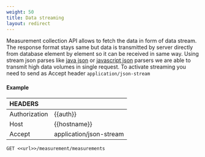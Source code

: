 ```yaml
---
weight: 50
title: Data streaming
layout: redirect
---
```


Measurement collection API allows to fetch the data in form of data stream. The response format stays same but data is transmitted by server directly from database element by element so it can be received in same way.
Using stream json parses like [java json](http://docs.oracle.com/javaee/7/api/javax/json/stream/JsonParser.html) or [javascript json](http://oboejs.com/) parsers we are able to transmit high data volumes in single request. 
To activate streaming you need to send as Accept header `application/json-stream`

#### Example 

|HEADERS||
|:---|:---|
|Authorization|{{auth}}
|Host|{{hostname}}
|Accept|application/json-stream

```http
GET <<url>>/measurement/measurements
```